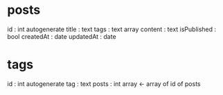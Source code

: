 # posts

id : int autogenerate
title : text
tags : text array
content : text
isPublished : bool
createdAt : date
updatedAt : date

# tags

id : int autogenerate
tag : text
posts : int array <- array of id of posts
